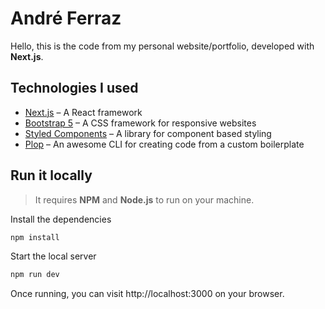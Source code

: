 # André Ferraz

Hello, this is the code from my personal website/portfolio, developed with **Next.js**.

## Technologies I used

-  [Next.js](https://nextjs.org/) – A React framework
-  [Bootstrap 5](https://getbootstrap.com/) – A CSS framework for responsive websites
-  [Styled Components](https://styled-components.com/) – A library for component based styling
-  [Plop](https://plopjs.com/) – An awesome CLI for creating code from a custom boilerplate

## Run it locally

> It requires **NPM** and **Node.js** to run on your machine.

Install the dependencies

```bash
npm install
```

Start the local server

```bash
npm run dev
```

Once running, you can visit http://localhost:3000 on your browser.
